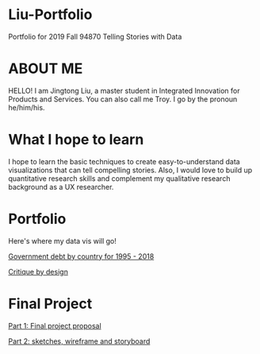 # Liu-Portfolio
Portfolio for 2019 Fall 94870 Telling Stories with Data

# ABOUT ME
HELLO! I am Jingtong Liu, a master student in Integrated Innovation for Products and Services. You can also call me Troy. I go by the pronoun he/him/his.

# What I hope to learn
I hope to learn the basic techniques to create easy-to-understand data visualizations that can tell compelling stories. Also, I would love to build up quantitative research skills and complement my qualitative research background as a UX researcher.

# Portfolio
Here's where my data vis will go!

[Government debt by country for 1995 - 2018](OECD_data_vis.md)

[Critique by design](critique_by_design.md)

# Final Project
[Part 1: Final project proposal](final_project_proposal.md)

[Part 2: sketches, wireframe and storyboard](final_project_wireframe.md)
